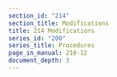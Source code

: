 ```yaml
---
section_id: "214"
section_title: Modifications
title: 214 Modifications
series_id: "200"
series_title: Procedures
page_in_manual: 210-12
document_depth: 3
---
```


